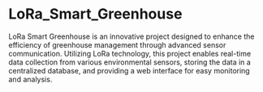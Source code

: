 # LoRa_Smart_Greenhouse
LoRa Smart Greenhouse is an innovative project designed to enhance the efficiency of greenhouse management through advanced sensor communication. Utilizing LoRa technology, this project enables real-time data collection from various environmental sensors, storing the data in a centralized database, and providing a web interface for easy monitoring and analysis.
